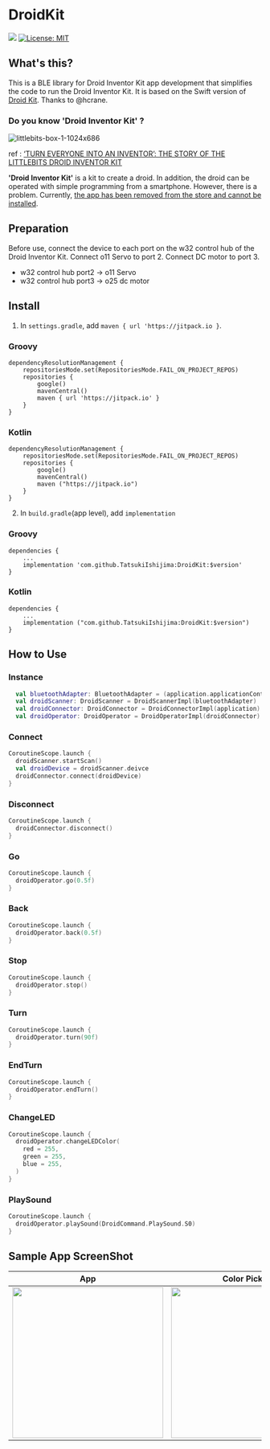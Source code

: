 # DroidKit

[![](https://jitpack.io/v/TatsukiIshijima/DroidKit.svg)](https://jitpack.io/#TatsukiIshijima/DroidKit)
[![License: MIT](https://img.shields.io/badge/License-MIT-yellow.svg)](https://opensource.org/licenses/MIT)

## What's this?
This is a BLE library for Droid Inventor Kit app development that simplifies the code to run the Droid Inventor Kit. It is based on the Swift version of [Droid Kit](https://github.com/crane-hiromu/DroidKit). Thanks to @hcrane.

### Do you know **'Droid Inventor Kit'** ?

![littlebits-box-1-1024x686](https://user-images.githubusercontent.com/24838521/190877953-560dd403-e13f-4e0d-a3af-90ebd0cf1393.jpeg)

ref : [‘TURN EVERYONE INTO AN INVENTOR’: THE STORY OF THE LITTLEBITS DROID INVENTOR KIT](https://www.starwars.com/news/turn-everyone-into-an-inventor-the-story-of-the-littlebits-droid-inventor-kit)

**'Droid Inventor Kit'** is a kit to create a droid.
In addition, the droid can be operated with simple programming from a smartphone.
However, there is a problem.
Currently, [the app has been removed from the store and cannot be installed](https://community.sphero.com/t/droid-inventor-kit-app-gone-from-play-app-store/2783).

## Preparation
Before use, connect the device to each port on the w32 control hub of the Droid Inventor Kit.
Connect o11 Servo to port 2. Connect DC motor to port 3.

- w32 control hub port2 -> o11 Servo
- w32 control hub port3 -> o25 dc motor

## Install
1. In `settings.gradle`, add `maven { url 'https://jitpack.io }`.

### Groovy
```
dependencyResolutionManagement {
    repositoriesMode.set(RepositoriesMode.FAIL_ON_PROJECT_REPOS)
    repositories {
        google()
        mavenCentral()
        maven { url 'https://jitpack.io' }
    }
}
```

### Kotlin
```
dependencyResolutionManagement {
    repositoriesMode.set(RepositoriesMode.FAIL_ON_PROJECT_REPOS)
    repositories {
        google()
        mavenCentral()
        maven ("https://jitpack.io")
    }
}
```

2. In `build.gradle`(app level), add `implementation`
### Groovy
```
dependencies {
    ...
    implementation 'com.github.TatsukiIshijima:DroidKit:$version'
}
```

### Kotlin
```
dependencies {
    ...
    implementation ("com.github.TatsukiIshijima:DroidKit:$version")
}
```

## How to Use
### Instance
```kotlin
  val bluetoothAdapter: BluetoothAdapter = (application.applicationContext.getSystemService(Context.BLUETOOTH_SERVICE) as BluetoothManager).adapter
  val droidScanner: DroidScanner = DroidScannerImpl(bluetoothAdapter)
  val droidConnector: DroidConnector = DroidConnectorImpl(application)
  val droidOperator: DroidOperator = DroidOperatorImpl(droidConnector)
```

### Connect
```kotlin
CoroutineScope.launch {
  droidScanner.startScan()
  val droidDevice = droidScanner.deivce
  droidConnector.connect(droidDevice)
}
```

### Disconnect
```kotlin
CoroutineScope.launch {
  droidConnector.disconnect()
}
```

### Go
```kotlin
CoroutineScope.launch {
  droidOperator.go(0.5f)
}
```

### Back
```kotlin
CoroutineScope.launch {
  droidOperator.back(0.5f)
}
```

### Stop
```kotlin
CoroutineScope.launch {
  droidOperator.stop()
}
```

### Turn
```kotlin
CoroutineScope.launch {
  droidOperator.turn(90f)
}
```

### EndTurn
```kotlin
CoroutineScope.launch {
  droidOperator.endTurn()
}
```

### ChangeLED
```kotlin
CoroutineScope.launch {
  droidOperator.changeLEDColor(
    red = 255,
    green = 255,
    blue = 255,
  )
}
```

### PlaySound
```kotlin
CoroutineScope.launch {
  droidOperator.playSound(DroidCommand.PlaySound.S0)
}
```

## Sample App ScreenShot
| App | Color Picker | Sound Menu |
|:--:|:---:|:---:|
| <img src="https://user-images.githubusercontent.com/17661705/232210097-83f46862-92c9-4663-96ef-02720425743e.png" width="300"/> | <img src="https://user-images.githubusercontent.com/17661705/232210103-f87565e3-e7e7-4412-8ced-f76f2f051200.png" width="300"/> | <img src="https://user-images.githubusercontent.com/17661705/232210104-a73b6684-e96f-40bf-8a7d-7e2c34eaaea0.png" width="300"/> |